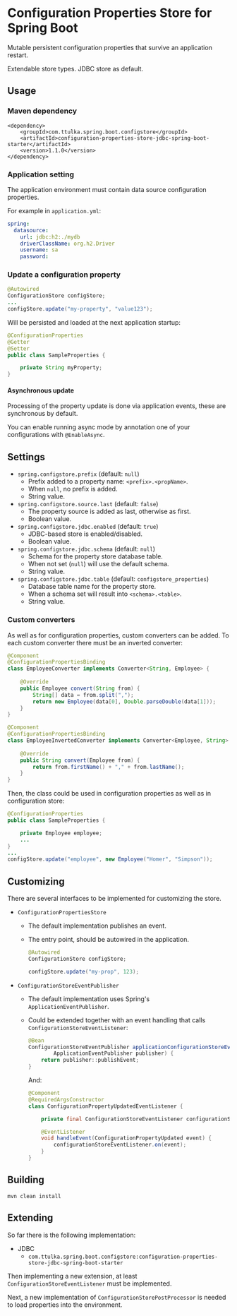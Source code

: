 # Configuration Properties Store for Spring Boot

Mutable persistent configuration properties that survive an application restart.

Extendable store types. JDBC store as default. 

## Usage

### Maven dependency

```
<dependency>
    <groupId>com.ttulka.spring.boot.configstore</groupId>
    <artifactId>configuration-properties-store-jdbc-spring-boot-starter</artifactId>
    <version>1.1.0</version>
</dependency>
```

### Application setting

The application environment must contain data source configuration properties.

For example in `application.yml`: 

```yaml
spring:
  datasource:
    url: jdbc:h2:./mydb
    driverClassName: org.h2.Driver
    username: sa
    password:
```

### Update a configuration property

```java
@Autowired
ConfigurationStore configStore;
...
configStore.update("my-property", "value123");
```

Will be persisted and loaded at the next application startup:

```java
@ConfigurationProperties
@Getter
@Setter
public class SampleProperties {

    private String myProperty;
}
```

#### Asynchronous update

Processing of the property update is done via application events, these are synchronous by default.

You can enable running async mode by annotation one of your configurations with `@EnableAsync`.

## Settings

- `spring.configstore.prefix` (default: `null`) 
  - Prefix added to a property name: `<prefix>.<propName>`.
  - When `null`, no prefix is added.
  - String value.
- `spring.configstore.source.last` (default: `false`)
  - The property source is added as last, otherwise as first. 
  - Boolean value.
- `spring.configstore.jdbc.enabled` (default: `true`)
  - JDBC-based store is enabled/disabled.
  - Boolean value. 
- `spring.configstore.jdbc.schema` (default: `null`)
  - Schema for the property store database table.
  - When not set (`null`) will use the default schema.
  - String value.
- `spring.configstore.jdbc.table` (default: `configstore_properties`)
  - Database table name for the  property store.
  - When a schema set will result into `<schema>.<table>`.
  - String value.
  
### Custom converters

As well as for configuration properties, custom converters can be added. To each custom converter there must be an inverted converter:

```java
@Component
@ConfigurationPropertiesBinding
class EmployeeConverter implements Converter<String, Employee> {
 
    @Override
    public Employee convert(String from) {
        String[] data = from.split(",");
        return new Employee(data[0], Double.parseDouble(data[1]));
    }
}

@Component
@ConfigurationPropertiesBinding
class EmployeeInvertedConverter implements Converter<Employee, String> {
 
    @Override
    public String convert(Employee from) {
        return from.firstName() + "," + from.lastName();
    }
}
```

Then, the class could be used in configuration properties as well as in configuration store:

```java
@ConfigurationProperties
public class SampleProperties {

    private Employee employee;
    ...
}
...
configStore.update("employee", new Employee("Homer", "Simpson"));
```
  
## Customizing

There are several interfaces to be implemented for customizing the store.

- `ConfigurationPropertiesStore`
  - The default implementation publishes an event.
  - The entry point, should be autowired in the application.
  
      ```java
      @Autowired
      ConfigurationStore configStore;
    
      configStore.update("my-prop", 123);
      ```
    
- `ConfigurationStoreEventPublisher`
  - The default implementation uses Spring's `ApplicationEventPublisher`.
  - Could be extended together with an event handling that calls `ConfigurationStoreEventListener`:
    
    ```java
    @Bean
    ConfigurationStoreEventPublisher applicationConfigurationStoreEventPublisher(
            ApplicationEventPublisher publisher) {
        return publisher::publishEvent;
    }
    ```
    
    And:
      
    ```java
    @Component
    @RequiredArgsConstructor
    class ConfigurationPropertyUpdatedEventListener {

        private final ConfigurationStoreEventListener configurationStoreEventListener;

        @EventListener
        void handleEvent(ConfigurationPropertyUpdated event) {
            configurationStoreEventListener.on(event);
        }
    }
    ```
    
## Building

```
mvn clean install
```
    
## Extending 

So far there is the following implementation:

- JDBC
    - `com.ttulka.spring.boot.configstore:configuration-properties-store-jdbc-spring-boot-starter`

Then implementing a new extension, at least `ConfigurationStoreEventListener` must be implemented.

Next, a new implementation of `ConfigurationStorePostProcessor` is needed to load properties into the environment. 
